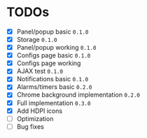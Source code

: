 # TODOs

- [x] Panel/popup basic `0.1.0`
- [x] Storage `0.1.0`
- [x] Panel/popup working `0.1.0`
- [x] Configs page basic `0.1.0`
- [x] Configs page working
- [x] AJAX test `0.1.0`
- [x] Notifications basic `0.1.0`
- [x] Alarms/timers basic `0.2.0`
- [x] Chrome background implementation `0.2.0`
- [x] Full implementation `0.3.0`
- [x] Add HDPI icons
- [ ] Optimization
- [ ] Bug fixes
